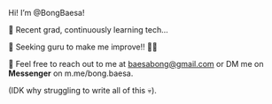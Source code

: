 Hi! I’m @BongBaesa!

📌 Recent grad, continuously learning tech...

📌 Seeking guru to make me improve!! 🧑‍💻

📧 Feel free to reach out to me at baesabong@gmail.com or DM me on **Messenger** on m.me/bong.baesa. 

(IDK why struggling to write all of this 💀). 
<!---
BongBaesa/BongBaesa is a ✨ special ✨ repository because its `README.md` (this file) appears on your GitHub profile.
You can click the Preview link to take a look at your changes.
--->
